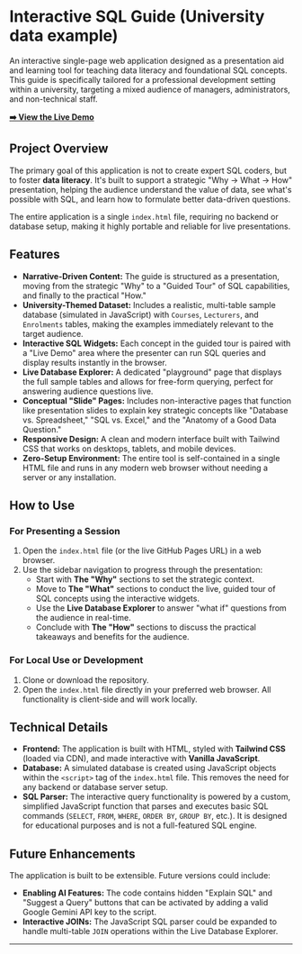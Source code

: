 # Interactive SQL Guide (University data example)

An interactive single-page web application designed as a presentation aid and learning tool for teaching data literacy and foundational SQL concepts. This guide is specifically tailored for a professional development setting within a university, targeting a mixed audience of managers, administrators, and non-technical staff.

**[➡️ View the Live Demo](https://uqhz.github.io/interactive-sql-guide/)**

## Project Overview

The primary goal of this application is not to create expert SQL coders, but to foster **data literacy**. It's built to support a strategic "Why -\> What -\> How" presentation, helping the audience understand the value of data, see what's possible with SQL, and learn how to formulate better data-driven questions.

The entire application is a single `index.html` file, requiring no backend or database setup, making it highly portable and reliable for live presentations.

## Features

  * **Narrative-Driven Content:** The guide is structured as a presentation, moving from the strategic "Why" to a "Guided Tour" of SQL capabilities, and finally to the practical "How."
  * **University-Themed Dataset:** Includes a realistic, multi-table sample database (simulated in JavaScript) with `Courses`, `Lecturers`, and `Enrolments` tables, making the examples immediately relevant to the target audience.
  * **Interactive SQL Widgets:** Each concept in the guided tour is paired with a "Live Demo" area where the presenter can run SQL queries and display results instantly in the browser.
  * **Live Database Explorer:** A dedicated "playground" page that displays the full sample tables and allows for free-form querying, perfect for answering audience questions live.
  * **Conceptual "Slide" Pages:** Includes non-interactive pages that function like presentation slides to explain key strategic concepts like "Database vs. Spreadsheet," "SQL vs. Excel," and the "Anatomy of a Good Data Question."
  * **Responsive Design:** A clean and modern interface built with Tailwind CSS that works on desktops, tablets, and mobile devices.
  * **Zero-Setup Environment:** The entire tool is self-contained in a single HTML file and runs in any modern web browser without needing a server or any installation.

## How to Use

### For Presenting a Session

1.  Open the `index.html` file (or the live GitHub Pages URL) in a web browser.
2.  Use the sidebar navigation to progress through the presentation:
      * Start with **The "Why"** sections to set the strategic context.
      * Move to **The "What"** sections to conduct the live, guided tour of SQL concepts using the interactive widgets.
      * Use the **Live Database Explorer** to answer "what if" questions from the audience in real-time.
      * Conclude with **The "How"** sections to discuss the practical takeaways and benefits for the audience.

### For Local Use or Development

1.  Clone or download the repository.
2.  Open the `index.html` file directly in your preferred web browser. All functionality is client-side and will work locally.

## Technical Details

  * **Frontend:** The application is built with HTML, styled with **Tailwind CSS** (loaded via CDN), and made interactive with **Vanilla JavaScript**.
  * **Database:** A simulated database is created using JavaScript objects within the `<script>` tag of the `index.html` file. This removes the need for any backend or database server setup.
  * **SQL Parser:** The interactive query functionality is powered by a custom, simplified JavaScript function that parses and executes basic SQL commands (`SELECT`, `FROM`, `WHERE`, `ORDER BY`, `GROUP BY`, etc.). It is designed for educational purposes and is not a full-featured SQL engine.

## Future Enhancements

The application is built to be extensible. Future versions could include:

  * **Enabling AI Features:** The code contains hidden "Explain SQL" and "Suggest a Query" buttons that can be activated by adding a valid Google Gemini API key to the script.
  * **Interactive JOINs:** The JavaScript SQL parser could be expanded to handle multi-table `JOIN` operations within the Live Database Explorer.

-----
